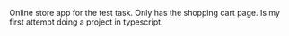 Online store app for the test task. 
Only has the shopping cart page.
Is my first attempt doing a project in typescript.
